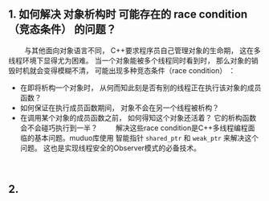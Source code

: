 ## 1. 如何解决 对象析构时 可能存在的 race condition（竞态条件） 的问题？
&emsp;&emsp; 与其他面向对象语言不同， C++要求程序员自己管理对象的生命期， 这在多线程环境下显得尤为困难。 当一个对象能被多个线程同时看到时， 那么对象的销毁时机就会变得模糊不清， 可能出现多种竞态条件（race condition） ：
* 在即将析构一个对象时， 从何而知此刻是否有别的线程正在执行该对象的成员函数？
* 如何保证在执行成员函数期间， 对象不会在另一个线程被析构？
* 在调用某个对象的成员函数之前， 如何得知这个对象还活着？ 它的析构函数会不会碰巧执行到一半？
&emsp;&emsp; 解决这些race condition是C++多线程编程面临的基本问题。muduo库使用 智能指针 `shared_ptr` 和 `weak_ptr` 来解决这个问题。 这也是实现线程安全的Observer模式的必备技术。






&emsp;
&emsp;
## 2. 